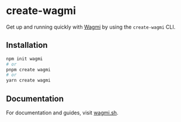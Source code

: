 # create-wagmi

Get up and running quickly with [Wagmi](https://beta.wagmi.sh) by using the `create-wagmi` CLI.

## Installation

```bash
npm init wagmi
# or
pnpm create wagmi
# or
yarn create wagmi
```

## Documentation

For documentation and guides, visit [wagmi.sh](https://beta.wagmi.sh/cli/create-wagmi).
